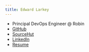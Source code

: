 ```yaml
---
title: Edward Larkey
---
```


- Principal DevOps Engineer @ Robin
- [GitHub](https://github.com/edwlarkey)
- [SourceHut](https://git.sr.ht/~edwlarkey)
- [LinkedIn](https://www.linkedin.com/in/edwlarkey)
- [Resume](/resume)
